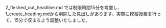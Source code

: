 2_fleshed_out_headline.md では制限時間15分を考慮し、1_create_heading.mdから削除した見出しがあります。実際に模擬授業を行って、15分で収まるよう調整いたしました。
